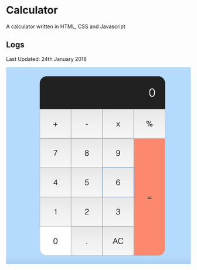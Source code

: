# Calculator
A calculator written in HTML, CSS and Javascript

## Logs
Last Updated: 24th January 2018

<img src="Images/Calculator.png" alt="Calculator">
